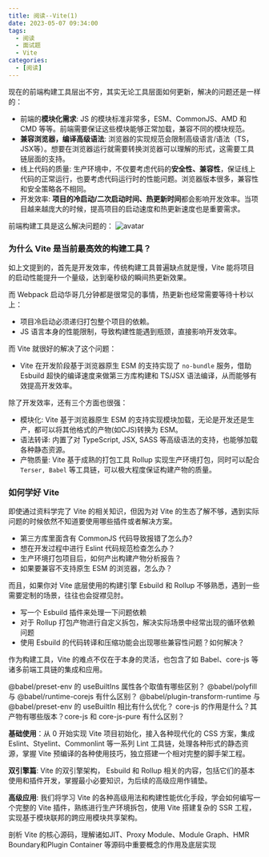 ```yaml
---
title: 阅读--Vite(1)
date: 2023-05-07 09:34:00
tags:
  - 阅读
  - 面试题
  - Vite
categories:
  - [阅读]
---
```


现在的前端构建工具层出不穷，其实无论工具层面如何更新，解决的问题还是一样的：

- 前端的**模块化需求**: JS 的模块标准非常多，ESM、CommonJS、AMD 和 CMD 等等。前端需要保证这些模块能够正常加载，兼容不同的模块规范。
- **兼容浏览器，编译高级语法**: 浏览器的实现规范会限制高级语言/语法（TS，JSX等）。想要在浏览器运行就需要转换浏览器可以理解的形式，这需要工具链层面的支持。
- 线上代码的质量: 生产环境中，不仅要考虑代码的**安全性、兼容性**，保证线上代码的正常运行，也要考虑代码运行时的性能问题。浏览器版本很多，兼容性和安全策略各不相同。
- 开发效率: **项目的冷启动/二次启动时间、热更新时间**都会影响开发效率。当项目越来越庞大的时候，提高项目的启动速度和热更新速度也是重要需求。

前端构建工具是这么解决问题的：
![avatar](https://p3-juejin.byteimg.com/tos-cn-i-k3u1fbpfcp/f54b17dcae4c49adb558b760048c3603~tplv-k3u1fbpfcp-zoom-in-crop-mark:3024:0:0:0.awebp)



### **为什么 Vite 是当前最高效的构建工具？**
如上文提到的，首先是开发效率，传统构建工具普遍缺点就是慢，Vite 能将项目的启动性能提升一个量级，达到毫秒级的瞬间热更新效果。

而 Webpack 启动华哥几分钟都是很常见的事情，热更新也经常需要等待十秒以上：
- 项目冷启动必须递归打包整个项目的依赖。
- JS 语言本身的性能限制，导致构建性能遇到瓶颈，直接影响开发效率。
  
而 Vite 就很好的解决了这个问题：
- Vite 在开发阶段基于浏览器原生 ESM 的支持实现了 `no-bundle` 服务，借助 Esbuild 超快的编译速度来做第三方库构建和 TS/JSX 语法编译，从而能够有效提高开发效率。

除了开发效率，还有三个方面也很强：
- 模块化: Vite 基于浏览器原生 ESM 的支持实现模块加载，无论是开发还是生产，都可以将其他格式的产物(如CJS)转换为 ESM。
- 语法转译: 内置了对 TypeScript, JSX, SASS 等高级语法的支持，也能够加载各种静态资源。
- 产物质量: Vite 基于成熟的打包工具 Rollup 实现生产环境打包，同时可以配合 `Terser, Babel` 等工具链，可以极大程度保证构建产物的质量。
  

### **如何学好 Vite**

即使通过资料学完了 Vite 的相关知识，但因为对 Vite 的生态了解不够，遇到实际问题的时候依然不知道要使用哪些插件或者解决方案。

- 第三方库里面含有 CommonJS 代码导致报错了怎么办?
- 想在开发过程中进行 Eslint 代码规范检查怎么办？
- 生产环境打包项目后，如何产出构建产物分析报告？
- 如果要兼容不支持原生 ESM 的浏览器，怎么办？

而且，如果你对 Vite 底层使用的构建引擎 Esbuild 和 Rollup 不够熟悉，遇到一些需要定制的场景，往往也会捉襟见肘。

- 写一个 Esbuild 插件来处理一下问题依赖
- 对于 Rollup 打包产物进行自定义拆包，解决实际场景中经常出现的循环依赖问题
- 使用 Esbuild 的代码转译和压缩功能会出现哪些兼容性问题？如何解决？

作为构建工具，Vite 的难点不仅在于本身的灵活，也包含了如 Babel、core-js 等诸多前端工具链的集成和应用。

@babel/preset-env 的 useBuiltIns 属性各个取值有哪些区别？
@babel/polyfill 与 @babel/runtime-corejs 有什么区别？
@babel/plugin-transform-runtime 与@babel/preset-env 的 useBuiltIn 相比有什么优化？
core-js 的作用是什么？其产物有哪些版本？core-js 和 core-js-pure 有什么区别？

**基础使用**：从 0 开始实现 Vite 项目初始化，接入各种现代化的 CSS 方案，集成 Eslint、Styelint、Commonlint 等一系列 Lint 工具链，处理各种形式的静态资源，掌握 Vite 预编译的各种使用技巧，独立搭建一个相对完整的脚手架工程。

**双引擎篇**:  Vite 的双引擎架构， Esbuild 和 Rollup 相关的内容，包括它们的基本使用和插件开发，掌握最小必要知识，为后续的高级应用作铺垫。

**高级应用**: 我们将学习 Vite 的各种高级用法和构建性能优化手段，学会如何编写一个完整的 Vite 插件，熟练进行生产环境拆包，使用 Vite 搭建复杂的 SSR 工程，实现基于模块联邦的跨应用模块共享架构。

剖析 Vite 的核心源码，理解诸如JIT、Proxy Module、Module Graph、HMR Boundary和Plugin Container 等源码中重要概念的作用及底层实现